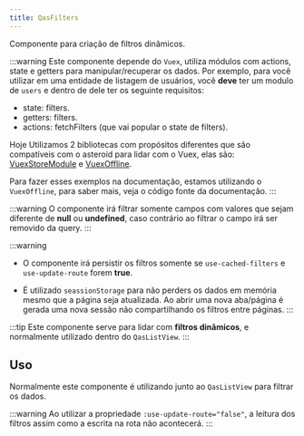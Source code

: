 ```yaml
---
title: QasFilters
---
```


Componente para criação de filtros dinâmicos.

<doc-api file="filters/QasFilters" name="QasFilters" />

:::warning
Este componente depende do `Vuex`, utiliza módulos com actions, state e getters para manipular/recuperar os dados. Por exemplo, para você utilizar em uma entidade de listagem de usuários, você **deve** ter um modulo de `users` e dentro de dele ter os seguinte requisitos:
- state: filters.
- getters: filters.
- actions: fetchFilters (que vai popular o state de filters).

Hoje Utilizamos 2 bibliotecas com propósitos diferentes que são compatíveis com o asteroid para lidar com o Vuex, elas são:
[VuexStoreModule](https://github.com/bildvitta/vuex-store-module) e [VuexOffline](https://github.com/bildvitta/vuex-offline).

Para fazer esses exemplos na documentação, estamos utilizando o `VuexOffline`, para saber mais, veja o código fonte da documentação.
:::

:::warning
O componente irá filtrar somente campos com valores que sejam diferente de **null** ou **undefined**, caso contrário ao filtrar o campo irá ser removido da query.
:::

:::warning
- O componente irá persistir os filtros somente se `use-cached-filters` e `use-update-route` forem **true**.

- É utilizado `seassionStorage` para não perders os dados em memória mesmo que a página seja atualizada. Ao abrir uma nova aba/página é gerada uma nova sessão não compartilhando os filtros entre páginas.
:::

:::tip
Este componente serve para lidar com **filtros dinâmicos**, e normalmente utilizado dentro do `QasListView`.
:::

## Uso
<doc-example file="QasFilters/Basic" title="Básico" />
<doc-example file="QasFilters/ExNoUseSearchOnType" title="Sem pesquisa automática ao digitar" />

Normalmente este componente é utilizando junto ao `QasListView` para filtrar os dados.

<doc-example file="QasFilters/CommonUsage" title="Normalmente utilizado" />

<doc-example file="QasFilters/NoSearch" title="Sem o campo de busca" />

:::warning
Ao utilizar a propriedade `:use-update-route="false"`, a leitura dos filtros assim como a escrita na rota não acontecerá.
:::

<doc-example file="QasFilters/NoRouteUpdate" title="Não realizando a atualização padrão da rota" />

<doc-example file="QasFilters/CustomFilter" title="Usando slot default com funções 'filter' e 'removeFilter'" />

<doc-example file="QasFilters/CustomFilterButton" title="Usando slot filter-button com a função 'filter'" />

<doc-example file="QasFilters/RightSide" title="Usando o slot right-side" />
